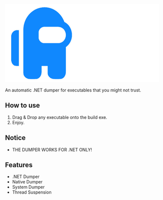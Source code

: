 <img src="https://raw.githubusercontent.com/Zebratic/NoSussyExe/main/banner.png" width="512" height="256" />

 An automatic .NET dumper for executables that you might not trust.

## How to use
1. Drag & Drop any executable onto the build exe.
2. Enjoy.

## Notice
- THE DUMPER WORKS FOR .NET ONLY!

## Features
- .NET Dumper
- Native Dumper
- System Dumper
- Thread Suspension

